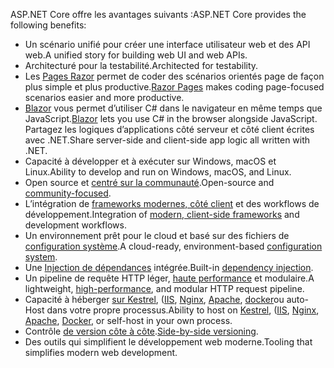 <span data-ttu-id="13b1a-101">ASP.NET Core offre les avantages suivants :</span><span class="sxs-lookup"><span data-stu-id="13b1a-101">ASP.NET Core provides the following benefits:</span></span>

* <span data-ttu-id="13b1a-102">Un scénario unifié pour créer une interface utilisateur web et des API web.</span><span class="sxs-lookup"><span data-stu-id="13b1a-102">A unified story for building web UI and web APIs.</span></span>
* <span data-ttu-id="13b1a-103">Architecturé pour la testabilité.</span><span class="sxs-lookup"><span data-stu-id="13b1a-103">Architected for testability.</span></span>
* <span data-ttu-id="13b1a-104">Les [Pages Razor](xref:razor-pages/index) permet de coder des scénarios orientés page de façon plus simple et plus productive.</span><span class="sxs-lookup"><span data-stu-id="13b1a-104">[Razor Pages](xref:razor-pages/index) makes coding page-focused scenarios easier and more productive.</span></span>
* <span data-ttu-id="13b1a-105">[Blazor](xref:blazor/index) vous permet d’utiliser C# dans le navigateur en même temps que JavaScript.</span><span class="sxs-lookup"><span data-stu-id="13b1a-105">[Blazor](xref:blazor/index) lets you use C# in the browser alongside JavaScript.</span></span> <span data-ttu-id="13b1a-106">Partagez les logiques d’applications côté serveur et côté client écrites avec .NET.</span><span class="sxs-lookup"><span data-stu-id="13b1a-106">Share server-side and client-side app logic all written with .NET.</span></span>
* <span data-ttu-id="13b1a-107">Capacité à développer et à exécuter sur Windows, macOS et Linux.</span><span class="sxs-lookup"><span data-stu-id="13b1a-107">Ability to develop and run on Windows, macOS, and Linux.</span></span>
* <span data-ttu-id="13b1a-108">Open source et [centré sur la communauté](https://live.asp.net/).</span><span class="sxs-lookup"><span data-stu-id="13b1a-108">Open-source and [community-focused](https://live.asp.net/).</span></span>
* <span data-ttu-id="13b1a-109">L’intégration de [frameworks modernes, côté client](xref:blazor/index) et des workflows de développement.</span><span class="sxs-lookup"><span data-stu-id="13b1a-109">Integration of [modern, client-side frameworks](xref:blazor/index) and development workflows.</span></span>
* <span data-ttu-id="13b1a-110">Un environnement prêt pour le cloud et basé sur des fichiers de [configuration système](xref:fundamentals/configuration/index).</span><span class="sxs-lookup"><span data-stu-id="13b1a-110">A cloud-ready, environment-based [configuration system](xref:fundamentals/configuration/index).</span></span>
* <span data-ttu-id="13b1a-111">Une [Injection de dépendances](xref:fundamentals/dependency-injection) intégrée.</span><span class="sxs-lookup"><span data-stu-id="13b1a-111">Built-in [dependency injection](xref:fundamentals/dependency-injection).</span></span>
* <span data-ttu-id="13b1a-112">Un pipeline de requête HTTP léger, [haute performance](https://github.com/aspnet/benchmarks) et modulaire.</span><span class="sxs-lookup"><span data-stu-id="13b1a-112">A lightweight, [high-performance](https://github.com/aspnet/benchmarks), and modular HTTP request pipeline.</span></span>
* <span data-ttu-id="13b1a-113">Capacité à héberger [sur Kestrel](xref:fundamentals/servers/kestrel), ([IIS](xref:host-and-deploy/iis/index), [Nginx](xref:host-and-deploy/linux-nginx), [Apache](xref:host-and-deploy/linux-apache), [docker](xref:host-and-deploy/docker/index)ou auto-Host dans votre propre processus.</span><span class="sxs-lookup"><span data-stu-id="13b1a-113">Ability to host on [Kestrel](xref:fundamentals/servers/kestrel), ([IIS](xref:host-and-deploy/iis/index), [Nginx](xref:host-and-deploy/linux-nginx), [Apache](xref:host-and-deploy/linux-apache), [Docker](xref:host-and-deploy/docker/index), or self-host in your own process.</span></span>
* <span data-ttu-id="13b1a-114">Contrôle [de version côte à côte](/dotnet/standard/choosing-core-framework-server#a-need-for-side-by-side-of-net-versions-per-application-level).</span><span class="sxs-lookup"><span data-stu-id="13b1a-114">[Side-by-side versioning](/dotnet/standard/choosing-core-framework-server#a-need-for-side-by-side-of-net-versions-per-application-level).</span></span>
* <span data-ttu-id="13b1a-115">Des outils qui simplifient le développement web moderne.</span><span class="sxs-lookup"><span data-stu-id="13b1a-115">Tooling that simplifies modern web development.</span></span>

